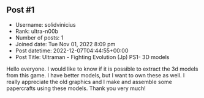 ## Post #1
- Username: solidvinicius
- Rank: ultra-n00b
- Number of posts: 1
- Joined date: Tue Nov 01, 2022 8:09 pm
- Post datetime: 2022-12-07T04:44:55+00:00
- Post Title: Ultraman - Fighting Evolution (Jp) PS1- 3D models

Hello everyone. I would like to know if it is possible to extract the 3d models from this game. I have better models, but I want to own these as well. I really appreciate the old graphics and I make and assemble some papercrafts using these models. Thank you very much!
